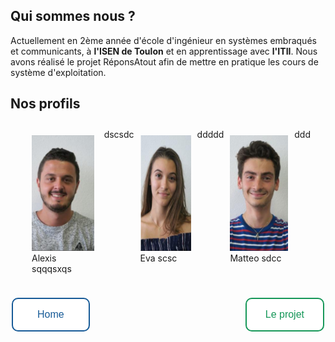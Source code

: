 <head>
  <meta charset="utf-8" />
  <title>Nous connaître</title>
  
  <style>
    .container {
      width: auto;
      padding: 10px;
      display: flex;
      justify-content: space-between;
      margin: 1em;
    }
    .item {
      padding: 10px;
    }
    .button {
      border: none;
      color: white;
      border-radius: 10px;
      text-align: center;
      text-decoration: none;
      display: inline-block;
      font-size: 16px;
      margin: 4px 2px;
      transition-duration: 1s;
      cursor: pointer;
    }
    .button1 {
      background-color: white; 
      color: #165A97; 
      padding: 16px 39px;
      border: 2px solid #165A97;
    }
    .button1:hover {
      background-color: #165A97;
      color: white;
    }
    .button2 {
      background-color: white; 
      color: #159758;
      padding: 16px 30px;
      border: 2px solid #159758;
    }
    .button2:hover {
      background-color: #159758;
      color: white;
    }
  </style>

</head>


## Qui sommes nous ?
Actuellement en 2ème année d'école d'ingénieur en systèmes embraqués et communicants, à **l'ISEN de Toulon** et en apprentissage avec **l'ITII**. Nous avons réalisé le projet RéponsAtout afin de mettre en pratique les cours de système d'exploitation. 


## Nos profils


<div class="container" style="float:center">
  <div class="item"><img src="../Images/Alexis.PNG" width="100" height="185"/>Alexis sqqqsxqs</div>
                  dscsdc
  <div class="item"><img src="../Images/Eva.PNG" width="100" height="185"/>Eva scsc</div>
                       ddddd
  <div class="item"><img src="../Images/Matteo.PNG" width="100" height="185"/>Matteo sdcc</div>
                    ddd
</div>



<button class="button button1" onclick="window.location.href = 'https://eva-joly.github.io/ReponsAtout/';">Home</button>
<button class="button button2" style="float:right" >Le projet</button>

